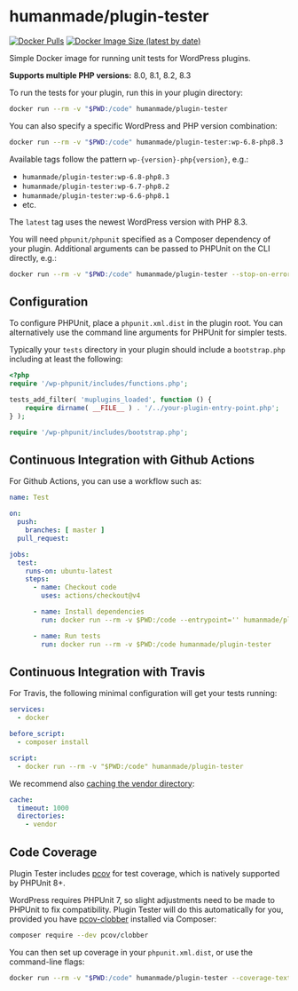 # humanmade/plugin-tester

[![Docker Pulls](https://img.shields.io/docker/pulls/humanmade/plugin-tester)](https://hub.docker.com/repository/docker/humanmade/plugin-tester) [![Docker Image Size (latest by date)](https://img.shields.io/docker/image-size/humanmade/plugin-tester)](https://hub.docker.com/repository/docker/humanmade/plugin-tester)

Simple Docker image for running unit tests for WordPress plugins.

**Supports multiple PHP versions:** 8.0, 8.1, 8.2, 8.3

To run the tests for your plugin, run this in your plugin directory:

```sh
docker run --rm -v "$PWD:/code" humanmade/plugin-tester
```

You can also specify a specific WordPress and PHP version combination:

```sh
docker run --rm -v "$PWD:/code" humanmade/plugin-tester:wp-6.8-php8.3
```

Available tags follow the pattern `wp-{version}-php{version}`, e.g.:
- `humanmade/plugin-tester:wp-6.8-php8.3`
- `humanmade/plugin-tester:wp-6.7-php8.2` 
- `humanmade/plugin-tester:wp-6.6-php8.1`
- etc.

The `latest` tag uses the newest WordPress version with PHP 8.3.

You will need `phpunit/phpunit` specified as a Composer dependency of your plugin. Additional arguments can be passed to PHPUnit on the CLI directly, e.g.:

```sh
docker run --rm -v "$PWD:/code" humanmade/plugin-tester --stop-on-error
```

## Configuration

To configure PHPUnit, place a `phpunit.xml.dist` in the plugin root. You can alternatively use the command line arguments for PHPUnit for simpler tests.

Typically your `tests` directory in your plugin should include a `bootstrap.php` including at least the following:

```php
<?php
require '/wp-phpunit/includes/functions.php';

tests_add_filter( 'muplugins_loaded', function () {
	require dirname( __FILE__ ) . '/../your-plugin-entry-point.php';
} );

require '/wp-phpunit/includes/bootstrap.php';
```

## Continuous Integration with Github Actions

For Github Actions, you can use a workflow such as:


```yaml
name: Test

on:
  push:
    branches: [ master ]
  pull_request:

jobs:
  test:
    runs-on: ubuntu-latest
    steps:
      - name: Checkout code
        uses: actions/checkout@v4

      - name: Install dependencies
        run: docker run --rm -v $PWD:/code --entrypoint='' humanmade/plugin-tester composer install

      - name: Run tests
        run: docker run --rm -v $PWD:/code humanmade/plugin-tester
```

## Continuous Integration with Travis

For Travis, the following minimal configuration will get your tests running:

```yaml
services:
  - docker

before_script:
  - composer install

script:
  - docker run --rm -v "$PWD:/code" humanmade/plugin-tester
```

We recommend also [caching the vendor directory](https://docs.travis-ci.com/user/caching/#arbitrary-directories):

```yaml
cache:
  timeout: 1000
  directories:
    - vendor
```


## Code Coverage

Plugin Tester includes [pcov](https://github.com/krakjoe/pcov) for test coverage, which is natively supported by PHPUnit 8+.

WordPress requires PHPUnit 7, so slight adjustments need to be made to PHPUnit to fix compatibility. Plugin Tester will do this automatically for you, provided you have [pcov-clobber](https://github.com/krakjoe/pcov-clobber) installed via Composer:

```sh
composer require --dev pcov/clobber
```

You can then set up coverage in your `phpunit.xml.dist`, or use the command-line flags:

```sh
docker run --rm -v "$PWD:/code" humanmade/plugin-tester --coverage-text --whitelist inc/
```
